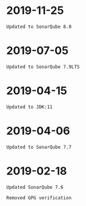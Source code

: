 # 2019-11-25

```Updated to SonarQube 8.0```

# 2019-07-05

```Updated to SonarQube 7.9LTS```

# 2019-04-15

```Updated to JDK:11```

# 2019-04-06

```Updated to SonarQube 7.7```

# 2019-02-18

```Updated SonarQube 7.6```

```Removed GPG verification```


